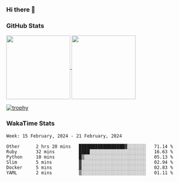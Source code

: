 ### Hi there 👋

### GitHub Stats

<a href="https://github.com/anuraghazra/github-readme-stats">
  <img align="center" height="170px" src="https://github-readme-stats.vercel.app/api/top-langs/?username=tksfjt1024&layout=compact&count_private=true&show_icons=true&show_icons=true&theme=graywhite" />
</a>
<a href="https://github.com/anuraghazra/github-readme-stats">
  <img align="center" height="170px" src="https://github-readme-stats.vercel.app/api?username=tksfjt1024&count_private=true&show_icons=true&show_icons=true&theme=graywhite" />
</a>

[![trophy](https://github-profile-trophy.vercel.app/?username=tksfjt1024)](https://github.com/ryo-ma/github-profile-trophy)

### WakaTime Stats

<!--START_SECTION:waka-->
```text
Week: 15 February, 2024 - 21 February, 2024

Other      2 hrs 20 mins   █████████████████▓░░░░░░░   71.14 % 
Ruby       32 mins         ████░░░░░░░░░░░░░░░░░░░░░   16.63 % 
Python     10 mins         █▒░░░░░░░░░░░░░░░░░░░░░░░   05.13 % 
Slim       5 mins          ▓░░░░░░░░░░░░░░░░░░░░░░░░   02.94 % 
Docker     5 mins          ▓░░░░░░░░░░░░░░░░░░░░░░░░   02.83 % 
YAML       2 mins          ▒░░░░░░░░░░░░░░░░░░░░░░░░   01.11 % 
```
<!--END_SECTION:waka-->
